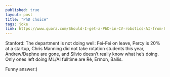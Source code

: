 ```yaml
---
published: true
layout: post
title: "PhD choice"
tags: joke
link: https://www.quora.com/Should-I-get-a-PhD-in-CV-robotics-AI-from-CMU-Stanford-or-U-Wash
---
```


Stanford: The department is not doing well: Fei-Fei on leave, Percy is 20% at a startup, Chris Manning did not take rotation students this year, Andrew/Daphne are gone, and Silvio doesn’t really know what he’s doing. Only ones left doing ML/AI fulltime are Ré, Ermon, Bailis.

Funny answer:)


